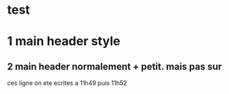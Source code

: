 # test

# 1 main header style
## 2 main header normalement + petit. mais pas sur

ces ligne on ete ecrites a 11h49 puis 11h52
